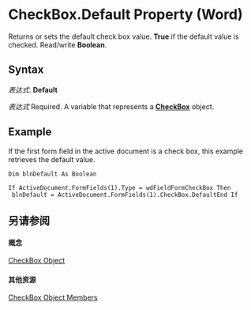 
# CheckBox.Default Property (Word)

Returns or sets the default check box value.  **True** if the default value is checked. Read/write **Boolean**.


## Syntax

 _表达式_. **Default**

 _表达式_ Required. A variable that represents a **[CheckBox](e72b57b7-0328-9e78-94ca-ab7fb3c64afb.md)** object.


## Example

If the first form field in the active document is a check box, this example retrieves the default value.


```
Dim blnDefault As Boolean 
 
If ActiveDocument.FormFields(1).Type = wdFieldFormCheckBox Then 
 blnDefault = ActiveDocument.FormFields(1).CheckBox.DefaultEnd If
```


## 另请参阅


#### 概念


[CheckBox Object](e72b57b7-0328-9e78-94ca-ab7fb3c64afb.md)
#### 其他资源


[CheckBox Object Members](http://msdn.microsoft.com/library/f23d6b68-17f6-6238-66c8-c27f225bbd14%28Office.15%29.aspx)